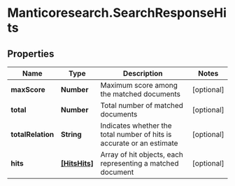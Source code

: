 # Manticoresearch.SearchResponseHits

## Properties

Name | Type | Description | Notes
------------ | ------------- | ------------- | -------------
**maxScore** | **Number** | Maximum score among the matched documents | [optional] 
**total** | **Number** | Total number of matched documents | [optional] 
**totalRelation** | **String** | Indicates whether the total number of hits is accurate or an estimate | [optional] 
**hits** | [**[HitsHits]**](HitsHits.md) | Array of hit objects, each representing a matched document | [optional] 


